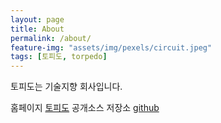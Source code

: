 ```yaml
---
layout: page
title: About
permalink: /about/
feature-img: "assets/img/pexels/circuit.jpeg"
tags: [토피도, torpedo]
---
```


토피도는 기술지향 회사입니다. 

홈페이지  [토피도](http://www.torpedo.co.kr)
공개소스 저장소 [github](https://www.github.com/torpedocorp)